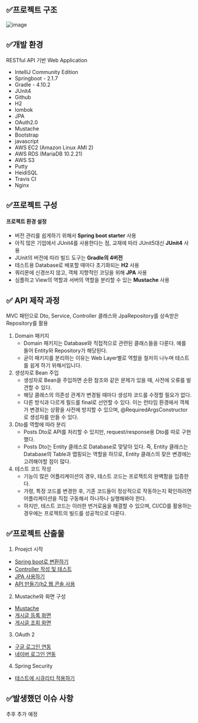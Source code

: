 
## ✅프로젝트 구조

![image](https://blog.kakaocdn.net/dn/YsoF8/btq0ulDzW7m/Giuuy8FhFQgf4uLWJbyikk/img.png)


## ✅개발 환경

RESTful API 기반 Web Application

- IntelliJ Community Edition
- Springboot - 2.1.7
- Gradle - 4.10.2
- JUnit4
- Github
- H2
- lombok
- JPA
- OAuth2.0
- Mustache
- Bootstrap
- javascript
- AWS EC2 (Amazon Linux AMI 2)
- AWS RDS (MariaDB 10.2.21)
- AWS S3
- Putty
- HeidiSQL
- Travis CI
- Nginx






## ✅프로젝트 구성

#### 프로젝트 환경 설정

- 버전 관리를 쉽게하기 위해서 **Spring boot starter** 사용
- 아직 많은 기업에서 JUnit4를 사용한다는 점, 교재에 따라 JUnit5대신 **JUnit4** 사용
- JUnit의 버전에 따라 빌드 도구는 **Gradle의 4버전**
- 테스트용 Database로 배포할 때마다 초기화되는 **H2** 사용
- 쿼리문에 신경쓰지 않고, 객체 지향적인 코딩을 위해 **JPA** 사용
- 심플하고 View의 역할과 서버의 역할을 분리할 수 있는 **Mustache** 사용








## ✅ API 제작 과정

MVC 패턴으로 Dto, Service, Controller 클래스와 JpaRepository를 상속받은 Repository를 활용



1. Domain 패키지
   - Domain 패키지는 Database와 직접적으로 관련된 클래스들을 다룬다. 예를 들어 Entity와 Repository가 해당된다.
   - 굳이 패키지를 분리하는 이유는 Web Layer별로 역할을 철저히 나누며 테스트를 쉽게 하기 위해서입니다. 
2. 생성자로 Bean 주입
   - 생성자로 Bean을 주입하면 순환 참조와 같은 문제가 있을 때, 사전에 오류를 발견할 수 있다.
   - 해당 클래스의 의존성 관계가 변경될 때마다 생성자 코드를 수정할 필요가 없다.
   - 다른 방식과 다르게 필드를 final로 선언할 수 있다. 이는 런타임 환경에서 객체가 변경되는 상황을 사전에 방지할 수 있으며, @RequiredArgsConstructor로 생성자를 만들 수 있다.
3. Dto를 역할에 따라 분리
   - Posts Dto로 API를 처리할 수 있지만, request/response용 Dto를 따로 구현했다.
   - Posts Dto는 Entity 클래스로 Database로 맞닿아 있다. 즉, Entity 클래스는 Database의 Table과 맵핑되는 역할을 하므로, Entity 클래스의 잦은 변경에는 고려해야할 점이 많다.
4. 테스트 코드 작성
   - 기능이 많은 어플리케이션의 경우, 테스트 코드는 프로젝트의 완벽함을 입증한다.
   - 가령, 특정 코드를 변경한 후,  기존 코드들이 정상적으로 작동하는지 확인하려면 어플리케이션을 직접 구동해서 하나하나 실행해봐야 한다.
   - 하지만, 테스트 코드는 이러한 번거로움을 해결할 수 있으며, CI/CD를 활용하는 경우에는 프로젝트의 빌드를 성공적으로 다룬다.

## ✅프로젝트 산출물
1. Proejct 시작
  - [Spring boot로 변환하기](https://candoit.tistory.com/77)
  - [Controller 작성 및 테스트](https://candoit.tistory.com/78)
  - [JPA 사용하기](https://candoit.tistory.com/79)
  - [API 만들기(h2 웹 콘솔 사용](https://candoit.tistory.com/80)

2. Mustache와 화면 구성
  - [Mustache](https://candoit.tistory.com/81)
  - [게시글 등록 화면](https://candoit.tistory.com/82)
  - [게시글 조회 화면](https://candoit.tistory.com/83)
   

3. OAuth 2
  - [구글 로그인 연동](https://candoit.tistory.com/84)
  - [네이버 로그인 연동](https://candoit.tistory.com/85)
   
4. Spring Security
  - [테스트에 시큐리티 적용하기](https://candoit.tistory.com/80)
   



## ✅발생했던 이슈 사항

추후 추가 예정
